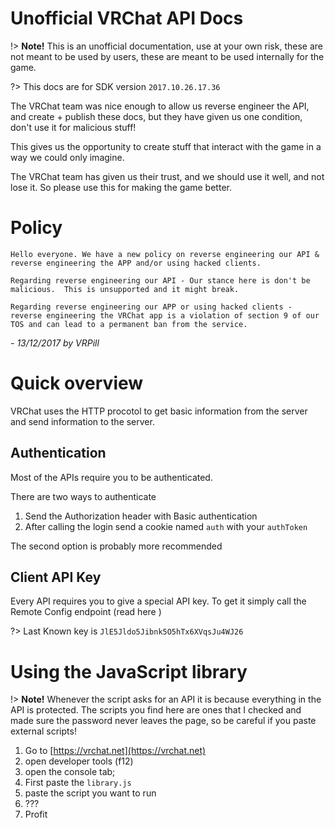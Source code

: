 # Unofficial VRChat API Docs

!> **Note!** This is an unofficial documentation, use at your own risk, these are not meant to be used by users, these are meant to be used internally for the game.

?> This docs are for SDK version `2017.10.26.17.36`

The VRChat team was nice enough to allow us reverse engineer the API, and create + publish these docs, but they have given us one condition, don't use it for malicious stuff!

This gives us the opportunity to create stuff that interact with the game in a way we could only imagine. 

The VRChat team has given us their trust, and we should use it well, and not lose it. So please use this for making the game better.

# Policy
```
Hello everyone. We have a new policy on reverse engineering our API & reverse engineering the APP and/or using hacked clients.

Regarding reverse engineering our API - Our stance here is don't be malicious.  This is unsupported and it might break.

Regarding reverse engineering our APP or using hacked clients - reverse engineering the VRChat app is a violation of section 9 of our TOS and can lead to a permanent ban from the service.
```
*- 13/12/2017 by VRPill*

# Quick overview

VRChat uses the HTTP procotol to get basic information from the server and send information to the server.

## Authentication

Most of the APIs require you to be authenticated.

There are two ways to authenticate

1) Send the  Authorization header with Basic authentication
2) After calling the login send a cookie named `auth` with your `authToken`

The second option is probably more recommended

## Client API Key

Every API requires you to give a special API key. To get it simply call the Remote Config endpoint (read here <INSERT LINK>)

?> Last Known key is `JlE5Jldo5Jibnk5O5hTx6XVqsJu4WJ26`

# Using the JavaScript library

!> **Note!** Whenever the script asks for an API it is because everything in the API is protected. The scripts you find here are ones that I checked and made sure the password never leaves the page, so be careful if you paste external scripts!

1) Go to [https://vrchat.net](https://vrchat.net) 
2) open developer tools (f12) 
3) open the console tab;
4) First paste the `library.js`
5) paste the script you want to run
6) ???
7) Profit

